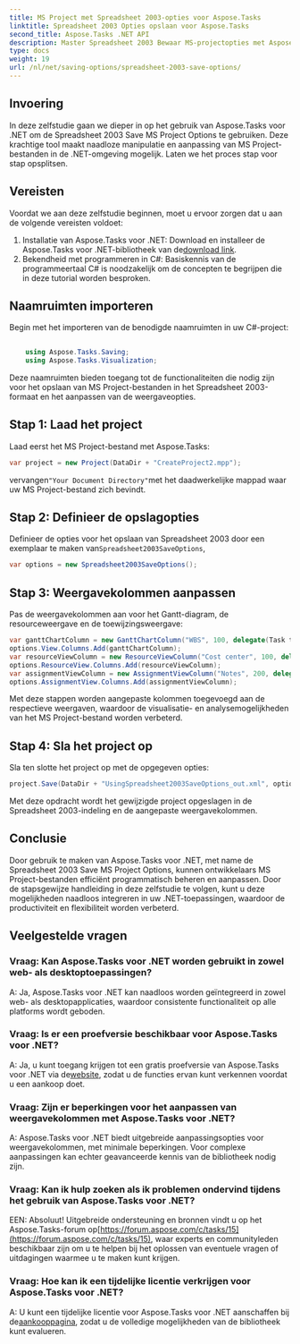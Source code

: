 ```yaml
---
title: MS Project met Spreadsheet 2003-opties voor Aspose.Tasks
linktitle: Spreadsheet 2003 Opties opslaan voor Aspose.Tasks
second_title: Aspose.Tasks .NET API
description: Master Spreadsheet 2003 Bewaar MS-projectopties met Aspose.Tasks voor .NET. Pas MS Project-bestanden naadloos programmatisch aan en sla ze op.
type: docs
weight: 19
url: /nl/net/saving-options/spreadsheet-2003-save-options/
---
```

## Invoering
In deze zelfstudie gaan we dieper in op het gebruik van Aspose.Tasks voor .NET om de Spreadsheet 2003 Save MS Project Options te gebruiken. Deze krachtige tool maakt naadloze manipulatie en aanpassing van MS Project-bestanden in de .NET-omgeving mogelijk. Laten we het proces stap voor stap opsplitsen.
## Vereisten
Voordat we aan deze zelfstudie beginnen, moet u ervoor zorgen dat u aan de volgende vereisten voldoet:
1.  Installatie van Aspose.Tasks voor .NET: Download en installeer de Aspose.Tasks voor .NET-bibliotheek van de[download link](https://releases.aspose.com/tasks/net/).
2. Bekendheid met programmeren in C#: Basiskennis van de programmeertaal C# is noodzakelijk om de concepten te begrijpen die in deze tutorial worden besproken.

## Naamruimten importeren
Begin met het importeren van de benodigde naamruimten in uw C#-project:
```csharp
    
    using Aspose.Tasks.Saving;
    using Aspose.Tasks.Visualization;
```
Deze naamruimten bieden toegang tot de functionaliteiten die nodig zijn voor het opslaan van MS Project-bestanden in het Spreadsheet 2003-formaat en het aanpassen van de weergaveopties.
## Stap 1: Laad het project
Laad eerst het MS Project-bestand met Aspose.Tasks:
```csharp
var project = new Project(DataDir + "CreateProject2.mpp");
```
 vervangen`"Your Document Directory"`met het daadwerkelijke mappad waar uw MS Project-bestand zich bevindt.
## Stap 2: Definieer de opslagopties
 Definieer de opties voor het opslaan van Spreadsheet 2003 door een exemplaar te maken van`Spreadsheet2003SaveOptions`,
```csharp
var options = new Spreadsheet2003SaveOptions();
```
## Stap 3: Weergavekolommen aanpassen
Pas de weergavekolommen aan voor het Gantt-diagram, de resourceweergave en de toewijzingsweergave:
```csharp
var ganttChartColumn = new GanttChartColumn("WBS", 100, delegate(Task task) { return task.Get(Tsk.WBS); });
options.View.Columns.Add(ganttChartColumn);
var resourceViewColumn = new ResourceViewColumn("Cost center", 100, delegate(Resource resource) { return resource.Get(Rsc.CostCenter); });
options.ResourceView.Columns.Add(resourceViewColumn);
var assignmentViewColumn = new AssignmentViewColumn("Notes", 200, delegate(ResourceAssignment assignment) { return assignment.Get(Asn.NotesText); });
options.AssignmentView.Columns.Add(assignmentViewColumn);
```
Met deze stappen worden aangepaste kolommen toegevoegd aan de respectieve weergaven, waardoor de visualisatie- en analysemogelijkheden van het MS Project-bestand worden verbeterd.
## Stap 4: Sla het project op
Sla ten slotte het project op met de opgegeven opties:
```csharp
project.Save(DataDir + "UsingSpreadsheet2003SaveOptions_out.xml", options);
```
Met deze opdracht wordt het gewijzigde project opgeslagen in de Spreadsheet 2003-indeling en de aangepaste weergavekolommen.

## Conclusie
Door gebruik te maken van Aspose.Tasks voor .NET, met name de Spreadsheet 2003 Save MS Project Options, kunnen ontwikkelaars MS Project-bestanden efficiënt programmatisch beheren en aanpassen. Door de stapsgewijze handleiding in deze zelfstudie te volgen, kunt u deze mogelijkheden naadloos integreren in uw .NET-toepassingen, waardoor de productiviteit en flexibiliteit worden verbeterd.

## Veelgestelde vragen
### Vraag: Kan Aspose.Tasks voor .NET worden gebruikt in zowel web- als desktoptoepassingen?
A: Ja, Aspose.Tasks voor .NET kan naadloos worden geïntegreerd in zowel web- als desktopapplicaties, waardoor consistente functionaliteit op alle platforms wordt geboden.
### Vraag: Is er een proefversie beschikbaar voor Aspose.Tasks voor .NET?
 A: Ja, u kunt toegang krijgen tot een gratis proefversie van Aspose.Tasks voor .NET via de[website](https://releases.aspose.com/), zodat u de functies ervan kunt verkennen voordat u een aankoop doet.
### Vraag: Zijn er beperkingen voor het aanpassen van weergavekolommen met Aspose.Tasks voor .NET?
A: Aspose.Tasks voor .NET biedt uitgebreide aanpassingsopties voor weergavekolommen, met minimale beperkingen. Voor complexe aanpassingen kan echter geavanceerde kennis van de bibliotheek nodig zijn.
### Vraag: Kan ik hulp zoeken als ik problemen ondervind tijdens het gebruik van Aspose.Tasks voor .NET?
 EEN: Absoluut! Uitgebreide ondersteuning en bronnen vindt u op het Aspose.Tasks-forum op[https://forum.aspose.com/c/tasks/15](https://forum.aspose.com/c/tasks/15), waar experts en communityleden beschikbaar zijn om u te helpen bij het oplossen van eventuele vragen of uitdagingen waarmee u te maken kunt krijgen.
### Vraag: Hoe kan ik een tijdelijke licentie verkrijgen voor Aspose.Tasks voor .NET?
 A: U kunt een tijdelijke licentie voor Aspose.Tasks voor .NET aanschaffen bij de[aankooppagina](https://purchase.aspose.com/temporary-license/), zodat u de volledige mogelijkheden van de bibliotheek kunt evalueren.